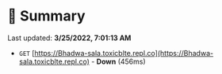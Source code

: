 # 📖 Summary
Last updated: **3/25/2022, 7:01:13 AM**

- `GET` [https://Bhadwa-sala.toxicblte.repl.co](https://Bhadwa-sala.toxicblte.repl.co) - **Down** (456ms)
